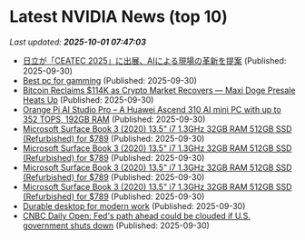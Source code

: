 # Latest NVIDIA News (top 10)
_Last updated: **2025-10-01 07:47:03**_

- [日立が「CEATEC 2025」に出展、AIによる現場の革新を提案](https://prtimes.jp/main/html/rd/p/000000505.000067590.html) (Published: 2025-09-30)
- [Best pc for gamming](https://www.bleepingcomputer.com/forums/t/810972/best-pc-for-gamming/) (Published: 2025-09-30)
- [Bitcoin Reclaims $114K as Crypto Market Recovers — Maxi Doge Presale Heats Up](http://www.newsbtc.com/news/bitcoin-bounces-past-114k-market-turns-green-maxi-doge-pumps/) (Published: 2025-09-30)
- [Orange Pi AI Studio Pro – A Huawei Ascend 310 AI mini PC with up to 352 TOPS, 192GB RAM](https://www.cnx-software.com/2025/09/30/orange-pi-ai-studio-pro-huawei-ascend-310-ai-mini-pc-with-up-to-352-tops-192gb-ram/) (Published: 2025-09-30)
- [Microsoft Surface Book 3 (2020) 13.5" i7 1.3GHz 32GB RAM 512GB SSD (Refurbished) for $789](https://www.stacksocial.com/sales/microsoft-surface-book-3-13-5-2020-i7-1-3ghz-32gb-ram-512gb-ssd-refurbished?aid=) (Published: 2025-09-30)
- [Microsoft Surface Book 3 (2020) 13.5" i7 1.3GHz 32GB RAM 512GB SSD (Refurbished) for $789](https://www.stacksocial.com/sales/microsoft-surface-book-3-13-5-2020-i7-1-3ghz-32gb-ram-512gb-ssd-refurbished) (Published: 2025-09-30)
- [Microsoft Surface Book 3 (2020) 13.5" i7 1.3GHz 32GB RAM 512GB SSD (Refurbished) for $789](https://www.stacksocial.com/sales/microsoft-surface-book-3-13-5-2020-i7-1-3ghz-32gb-ram-512gb-ssd-refurbished?utm_content=&amp;utm_campaign=microsoft-surface-book-3-13-5-2020-i7-1-3ghz-32gb-ram-512gb-ssd-refurbished&amp;utm_medium=dealfeed&amp;utm_source=) (Published: 2025-09-30)
- [Microsoft Surface Book 3 (2020) 13.5" i7 1.3GHz 32GB RAM 512GB SSD (Refurbished) for $789](https://www.stacksocial.com/sales/microsoft-surface-book-3-13-5-2020-i7-1-3ghz-32gb-ram-512gb-ssd-refurbished?utm_source=androidguys&amp;aid=&amp;utm_campaign=feed&amp;utm_medium=RSS) (Published: 2025-09-30)
- [Durable desktop for modern work](https://www.thestar.com.my/news/nation/2025/09/30/durable-desktop-for-modern-work) (Published: 2025-09-30)
- [CNBC Daily Open: Fed's path ahead could be clouded if U.S. government shuts down](https://www.cnbc.com/2025/09/30/cnbc-daily-open-feds-path-ahead-could-be-clouded-if-us-government-shuts-down.html) (Published: 2025-09-30)
